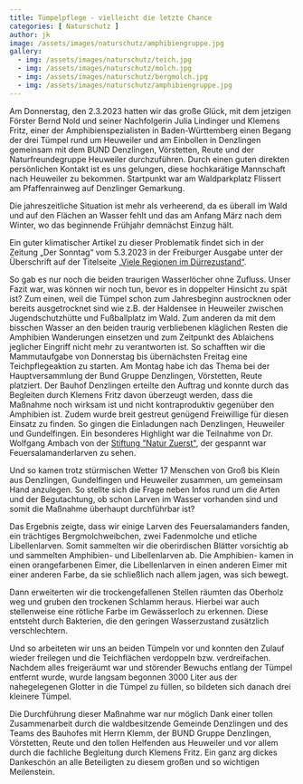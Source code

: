 ```yaml
---
title: Tümpelpflege - vielleicht die letzte Chance
categories: [ Naturschutz ]
author: jk
image: /assets/images/naturschutz/amphibiengruppe.jpg
gallery: 
  - img: /assets/images/naturschutz/teich.jpg
  - img: /assets/images/naturschutz/molch.jpg
  - img: /assets/images/naturschutz/bergmolch.jpg
  - img: /assets/images/naturschutz/amphibiengruppe.jpg
---
```

Am Donnerstag, den 2.3.2023 hatten wir das große Glück, mit dem jetzigen Förster Bernd Nold und seiner Nachfolgerin Julia Lindinger und Klemens Fritz, einer der Amphibienspezialisten in Baden-Württemberg einen Begang der drei Tümpel rund um Heuweiler und am Einbollen in Denzlingen gemeinsam mit dem BUND Denzlingen, Vörstetten, Reute und der Naturfreundegruppe Heuweiler durchzuführen. Durch einen guten direkten persönlichen Kontakt ist es uns gelungen, diese hochkarätige Mannschaft nach Heuweiler zu bekommen. Startpunkt war am Waldparkplatz Flissert am Pfaffenrainweg auf Denzlinger Gemarkung.

Die jahreszeitliche Situation ist mehr als verheerend, da es überall im Wald und auf den Flächen an Wasser fehlt und das am Anfang März nach dem Winter, wo das beginnende Frühjahr demnächst Einzug hält.

Ein guter klimatischer Artikel zu dieser Problematik findet sich in der Zeitung „Der Sonntag“ vom 5.3.2023 in der Freiburger Ausgabe unter der Überschrift auf der Titelseite [„Viele Regionen im Dürrezustand“](https://ezeitung.badische-zeitung.de/issue.act?issueId=985567&issueDate=2023-03-05&issueMutation=FRS).

So gab es nur noch die beiden traurigen Wasserlöcher ohne Zufluss. Unser Fazit war, was können wir noch tun, bevor es in doppelter Hinsicht zu spät ist? Zum einen, weil die Tümpel schon zum Jahresbeginn austrocknen oder bereits ausgetrocknet sind wie z.B. der Haldensee in Heuweiler zwischen Jugendschutzhütte und Fußballplatz im Wald. Zum anderen da mit dem bisschen Wasser an den beiden traurig verbliebenen kläglichen Resten die Amphibien Wanderungen einsetzen und zum Zeitpunkt des Ablaichens jeglicher Eingriff nicht mehr zu verantworten ist. So schafften wir die Mammutaufgabe von Donnerstag bis übernächsten Freitag eine Teichpflegeaktion zu starten. Am Montag habe ich das Thema bei der Hauptversammlung der Bund Gruppe Denzlingen, Vörstetten, Reute platziert. Der Bauhof Denzlingen erteilte den Auftrag und konnte durch das Begleiten durch Klemens Fritz davon überzeugt werden, dass die Maßnahme noch wirksam ist und nicht kontraproduktiv gegenüber den Amphibien ist. Zudem wurde breit gestreut genügend Freiwillige für diesen Einsatz zu finden. So gingen die Einladungen nach Denzlingen, Heuweiler und Gundelfingen. Ein besonderes Highlight war die Teilnahme von Dr. Wolfgang Ambach von der [Stiftung "Natur Zuerst"](http://www.natur-zuerst.de), der gespannt war Feuersalamanderlarven zu sehen. 

Und so kamen trotz stürmischen Wetter 17 Menschen von Groß bis Klein aus Denzlingen, Gundelfingen und Heuweiler zusammen, um gemeinsam Hand anzulegen. So stellte sich die Frage neben Infos rund um die Arten und der Begutachtung, ob schon Larven im Wasser vorhanden sind und somit die Maßnahme überhaupt durchführbar ist? 

Das Ergebnis zeigte, dass wir einige Larven des Feuersalamanders fanden, ein trächtiges Bergmolchweibchen, zwei Fadenmolche und etliche Libellenlarven. Somit sammelten wir die oberirdischen Blätter vorsichtig ab und sammelten Amphibien- und Libellenlarven ab. Die Amphibien- kamen in einen orangefarbenen Eimer, die Libellenlarven in einen anderen Eimer mit einer anderen Farbe, da sie schließlich nach allem jagen, was sich bewegt.

Dann erweiterten wir die trockengefallenen Stellen räumten das Oberholz weg und gruben den trockenen Schlamm heraus. Hierbei war auch stellenweise eine rötliche Farbe im Gewässerloch zu erkennen. Diese entsteht durch Bakterien, die den geringen Wasserzustand zusätzlich verschlechtern. 

Und so arbeiteten wir uns an beiden Tümpeln vor und konnten den Zulauf wieder freilegen und die Teichflächen verdoppeln bzw. verdreifachen. Nachdem alles freigeräumt war und störender Bewuchs entlang der Tümpel entfernt wurde, wurde langsam begonnen 3000 Liter aus der nahegelegenen Glotter in die Tümpel zu füllen, so bildeten sich danach drei kleinere Tümpel. 

Die Durchführung dieser Maßnahme war nur möglich Dank einer tollen Zusammenarbeit durch die waldbesitzende Gemeinde Denzlingen und des Teams des Bauhofes mit Herrn Klemm, der BUND Gruppe Denzlingen, Vörstetten, Reute und den tollen Helfenden aus Heuweiler und vor allem durch die fachliche Begleitung durch Klemens Fritz. Ein ganz arg dickes Dankeschön an alle Beteiligten zu diesem großen und so wichtigen Meilenstein.
